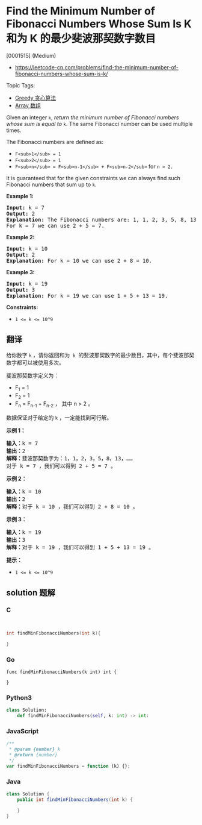 # Find the Minimum Number of Fibonacci Numbers Whose Sum Is K 和为 K 的最少斐波那契数字数目

[0001515] (Medium)

- https://leetcode-cn.com/problems/find-the-minimum-number-of-fibonacci-numbers-whose-sum-is-k/

Topic Tags:

- [Greedy 贪心算法](https://leetcode-cn.com/tag/greedy/)
- [Array 数组](https://leetcode-cn.com/tag/array/)

Given an integer `k`, _return the minimum number of Fibonacci numbers whose sum is equal to_ `k`. The same Fibonacci number can be used multiple times.

The Fibonacci numbers are defined as:

- `F<sub>1</sub> = 1`
- `F<sub>2</sub> = 1`
- `F<sub>n</sub> = F<sub>n-1</sub> + F<sub>n-2</sub>` for `n > 2.`

It is guaranteed that for the given constraints we can always find such Fibonacci numbers that sum up to `k`.

**Example 1:**

<pre><strong>Input:</strong> k = 7
<strong>Output:</strong> 2 
<strong>Explanation:</strong> The Fibonacci numbers are: 1, 1, 2, 3, 5, 8, 13, ... 
For k = 7 we can use 2 + 5 = 7.</pre>

**Example 2:**

<pre><strong>Input:</strong> k = 10
<strong>Output:</strong> 2 
<strong>Explanation:</strong> For k = 10 we can use 2 + 8 = 10.
</pre>

**Example 3:**

<pre><strong>Input:</strong> k = 19
<strong>Output:</strong> 3 
<strong>Explanation:</strong> For k = 19 we can use 1 + 5 + 13 = 19.
</pre>

**Constraints:**

- `1 <= k <= 10^9`

## 翻译

给你数字 `k` ，请你返回和为  `k`  的斐波那契数字的最少数目，其中，每个斐波那契数字都可以被使用多次。

斐波那契数字定义为：

- F<sub>1</sub> = 1
- F<sub>2</sub> = 1
- F<sub>n</sub> = F<sub>n-1</sub> + F<sub>n-2</sub> ， 其中 n > 2 。

数据保证对于给定的 `k` ，一定能找到可行解。

**示例 1：**

<pre><strong>输入：</strong>k = 7
<strong>输出：</strong>2 
<strong>解释：</strong>斐波那契数字为：1，1，2，3，5，8，13，……
对于 k = 7 ，我们可以得到 2 + 5 = 7 。</pre>

**示例 2：**

<pre><strong>输入：</strong>k = 10
<strong>输出：</strong>2 
<strong>解释：</strong>对于 k = 10 ，我们可以得到 2 + 8 = 10 。
</pre>

**示例 3：**

<pre><strong>输入：</strong>k = 19
<strong>输出：</strong>3 
<strong>解释：</strong>对于 k = 19 ，我们可以得到 1 + 5 + 13 = 19 。
</pre>

**提示：**

- `1 <= k <= 10^9`

## solution 题解

### C

```c


int findMinFibonacciNumbers(int k){

}
```

### Go

```golang
func findMinFibonacciNumbers(k int) int {

}
```

### Python3

```python
class Solution:
    def findMinFibonacciNumbers(self, k: int) -> int:
```

### JavaScript

```javascript
/**
 * @param {number} k
 * @return {number}
 */
var findMinFibonacciNumbers = function (k) {};
```

### Java

```java
class Solution {
    public int findMinFibonacciNumbers(int k) {

    }
}
```
